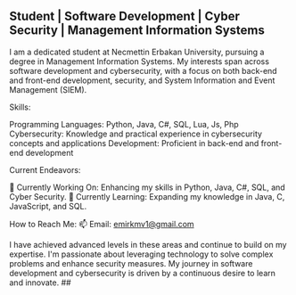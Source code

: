 ## Student | Software Development | Cyber Security | Management Information Systems

I am a dedicated student at Necmettin Erbakan University, pursuing a degree in Management Information Systems. My interests span across software development and cybersecurity, with a focus on both back-end and front-end development, security, and System Information and Event Management (SIEM).

Skills:

 Programming Languages: Python, Java, C#, SQL, Lua, Js, Php
 Cybersecurity: Knowledge and practical experience in cybersecurity concepts and applications
 Development: Proficient in back-end and front-end development

Current Endeavors:

 🔨 Currently Working On: Enhancing my skills in Python, Java, C#, SQL, and Cyber Security.
 🔎 Currently Learning: Expanding my knowledge in Java, C, JavaScript, and SQL.

How to Reach Me:
📫 Email: emirkmv1@gmail.com

I have achieved advanced levels in these areas and continue to build on my expertise. I'm passionate about leveraging technology to solve complex problems and enhance security measures. My journey in software development and cybersecurity is driven by a continuous desire to learn and innovate. ##
